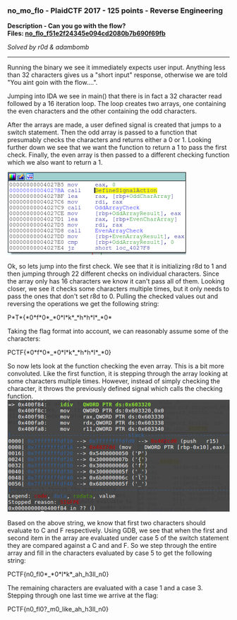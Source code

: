 ### no_mo_flo - PlaidCTF 2017 - 125 points - Reverse Engineering 
**Description - Can you go with the flow?**  
**Files: [no_flo_f51e2f24345e094cd2080b7b690f69fb](https://github.com/bitsforeveryone/write-ups/blob/master/PlaidCTF-2017/no_mo_flo125/no_flo_f51e2f24345e094cd2080b7b690f69fb)**

*Solved by r0d & adambomb* 

***

Running the binary we see it immediately expects user input. Anything less than 32 characters gives us a "short input" response, otherwise we are told  "You aint goin with the flow....". 

Jumping into IDA we see in main() that there is in fact a 32 character read followed by a 16 iteration loop. The loop creates two arrays, one containing the even characters and the other containing the odd characters. 

After the arrays are made, a user defined signal is created that jumps to a switch statement. Then the odd array is  passed to a function that presumably checks the characters and returns either a 0 or 1. Looking further down we see that we want the function to return a 1 to pass the first check. Finally, the even array is then passed to a different checking function which we also want to return a 1. 

![no_flo main()](https://github.com/r0d/Write_Ups/blob/master/PlaidCTF-2017/no_mo_flo-125pts/no_flo_main.png)

Ok, so lets jump into the first check. We see that it is initializing r8d to 1 and then jumping through 22 different checks on individual characters. Since the array only has 16 characters we know it can't pass all of them. Looking closer, we see it checks some characters multiple times, but it only needs to pass the ones that don't set r8d to 0. Pulling the checked values out and reversing the operations we get the following string: 

P\*T\*{\*0\*f\*0\*\_\*0\*l\*k\*\_\*h\*h\*l\*\_\*0\*

Taking the flag format into account, we can reasonably assume some of the characters: 

PCTF{\*0\*f\*0\*\_\*0\*l\*k\*\_\*h\*h\*l\*\_\*0}

So now lets look at the function checking the even array. This is a bit more convoluted. Like the first function, it is stepping through the array looking at some characters multiple times. However, instead of simply checking the character, it throws the previously defined signal which calls the checking function. 
![signal being thrown](https://github.com/r0d/Write_Ups/blob/master/PlaidCTF-2017/no_mo_flo-125pts/signal_being_thrown.png)

Based on the above string, we know that first two characters should evaluate to C and F respectively. Using GDB, we see that when the first and second item in the array are evaluated under case 5 of the switch statement they are compared against a C and and F. So we step through the entire array and fill in the characters evaluated by case 5 to get the following string: 

PCTF{n0\_fl0\*\_\*0\*l\*k\*\_ah\_h3ll\_n0} 

The remaining characters are evaluated with a case 1 and a case 3. Stepping through one last time we arrive at the flag: 

PCTF{n0_fl0?_m0_like_ah_h3ll_n0}  

